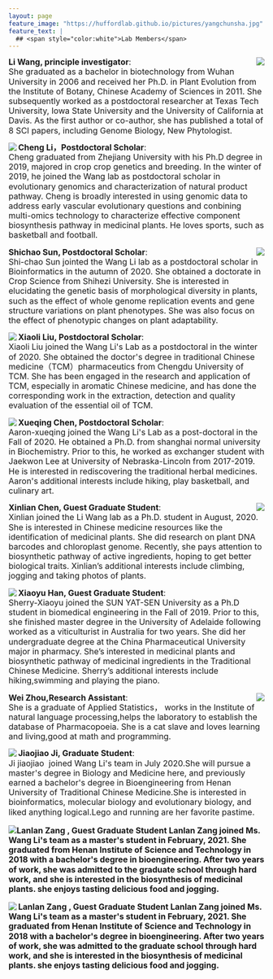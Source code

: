 ```yaml
---
layout: page
feature_image: "https://huffordlab.github.io/pictures/yangchunsha.jpg"
feature_text: |
  ## <span style="color:white">Lab Members</span>
---
```




<p style="line-height:1.2"><img src="https://WangLiLab.github.io/picture/wangli.jpg" align="right"><font size="3"><b>Li Wang, principle investigator</b>: <br>
She graduated as a bachelor in biotechnology from Wuhan University in 2006 and received her Ph.D. in Plant Evolution from the Institute of Botany, Chinese Academy of Sciences in 2011. She subsequently worked as a postdoctoral researcher at Texas Tech University, Iowa State University and the University of California at Davis. As the first author or co-author, she has published a total of 8 SCI papers, including Genome Biology, New Phytologist.</font></p>



<p style="line-height:1.2"><img src="https://WangLiLab.github.io/picture/licheng.jpg" align="left"><font size="3"><b>Cheng Li，Postdoctoral Scholar</b>: <br>
Cheng graduated from Zhejiang University with his Ph.D degree in 2019, majored in crop crop genetics and breeding. In the winter of 2019, he joined the Wang lab as postdoctoral scholar in evolutionary genomics and characterization of natural product pathway. Cheng is broadly interested in using genomic data to address early vascular evolutionary questions and conbining multi-omics technology to characterize effective component biosynthesis pathway in medicinal plants. He loves sports, such as basketball and football.</font></p>



<p style="line-height:1.2"><img src="https://WangLiLab.github.io/picture/shichao.jpg" align="right"><font size="3"><b>Shichao Sun, Postdoctoral Scholar</b>: <br> Shi-chao Sun jointed the Wang Li lab as a postdoctoral scholar in Bioinformatics in the autumn of 2020. She obtained a doctorate in Crop Science from Shihezi University. She is interested in elucidating the genetic basis of morphological diversity in plants, such as the effect of whole genome replication events and gene structure variations on plant phenotypes. She was also focus on the effect of phenotypic changes on plant adaptability.</font></p>



<p style="line-height:1.2"><img src="https://WangLiLab.github.io/picture/liuliu.jpg" align="left"><font size="3"><b>Xiaoli Liu, Postdoctoral Scholar</b>: <br>Xiaoli Liu joined the Wang Li's Lab as a postdoctoral in the winter of 2020. She obtained the doctor's degree in traditional Chinese medicine（TCM）pharmaceutics from Chengdu University of TCM. She has been engaged in the research and application of TCM, especially in aromatic Chinese medicine, and has done the corresponding work in the extraction, detection and quality evaluation of the essential oil of TCM.</font></p>



<p style="line-height:1.2"><img src="https://WangLiLab.github.io/picture/xueqing.jpg" align="left"><font size="3"><b>Xueqing Chen, Postdoctoral Scholar</b>: <br>Aaron-xueqing joined the Wang Li's Lab as a post-doctoral in the Fall of 2020. He obtained a Ph.D. from shanghai normal university in Biochemistry. Prior to this, he worked as exchanger student with Jaekwon Lee at University of Nebraska-Lincoln from 2017-2019.  He is interested in rediscovering the traditional herbal medicines. Aaron's additional interests include hiking, play basketball, and culinary art.</font></p>



<p style="line-height:1.2"><img src="https://WangLiLab.github.io/picture/chenxinlian.jpg" align="right"><font size="3"><b>Xinlian Chen, Guest Graduate Student</b>: <br>
Xinlian joined the Li Wang lab as a Ph.D. student in August, 2020. She is interested in Chinese medicine resources like the identification of medicinal plants. She did research on plant DNA barcodes and chloroplast genome. Recently, she pays attention to biosynthetic pathway of active ingredients, hoping to get better biological traits. Xinlian’s additional interests include climbing, jogging and taking photos of plants.</font></p>



<p style="line-height:1.2"><img src="https://WangLiLab.github.io/picture/xiaoxiao.jpg" align="left"><font size="3"><b>Xiaoyu Han, Guest Graduate Student</b>: <br>
Sherry-Xiaoyu joined the SUN YAT-SEN University as a Ph.D student in biomedical engineering in the Fall of 2019. Prior to this, she finished master degree in the University of Adelaide following worked as a viticulturist in Australia for two years. She did her undergraduate degree at the China Pharmaceutical University major in pharmacy. She’s interested in medicinal plants and biosynthetic pathway of medicinal ingredients in the Traditional Chinese Medicine. Sherry’s additional interests include hiking,swimming and playing the piano.</font></p>



<p style="line-height:1.2"><img src="https://WangLiLab.github.io/picture/zhouwei.png" align="right"><font size="3"><b>Wei Zhou,Research Assistant</b>:<br>
She is a graduate of Applied Statistics， works in the Institute of natural language processing,helps the laboratory to establish the database of Pharmacopoeia. She is a cat slave and loves learning and living,good at math and programming.



<p style="line-height:1.2"><img src="https://WangLiLab.github.io/picture/jiaojiao.jpg" align="left"><font size="3"><b>Jiaojiao Ji, Graduate Student</b>: <br>
Ji jiaojiao  joined Wang Li's team in July 2020.She will pursue a master's degree in Biology and Medicine here, and previously earned a bachelor's degree in Bioengineering from Henan University of Traditional Chinese Medicine.She is interested in bioinformatics, molecular biology and evolutionary biology, and liked anything logical.Lego and running are her favorite pastime.</font></p>



<p style="line-height:1.2"><img src="https://WangLiLab.github.io/picture/zhouwei.png" align="rigt"><font size="3"><b>Lanlan Zang , Guest Graduate Student
Lanlan Zang joined Ms. Wang Li's team as a master's student in February, 2021. She graduated from Henan Institute of Science and Technology in 2018 with a bachelor's degree in bioengineering. After two years of work, she was admitted to the graduate school through hard work, and she is interested in the biosynthesis of medicinal plants. she enjoys tasting delicious food and jogging.



<p style="line-height:1.2"><img src="https://WangLiLab.github.io/picture/zhouwei.png" align="left"><font size="3"><b>Lanlan Zang , Guest Graduate Student
Lanlan Zang joined Ms. Wang Li's team as a master's student in February, 2021. She graduated from Henan Institute of Science and Technology in 2018 with a bachelor's degree in bioengineering. After two years of work, she was admitted to the graduate school through hard work, and she is interested in the biosynthesis of medicinal plants. she enjoys tasting delicious food and jogging.


<br>

